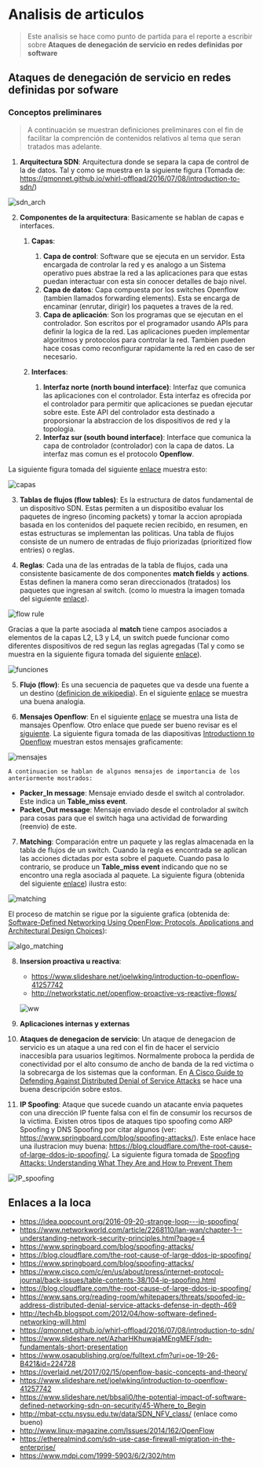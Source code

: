 # Analisis de articulos #

> Este analisis se hace como punto de partida para el reporte a escribir sobre **Ataques de denegación de servicio en redes definidas por software**

## Ataques de denegación de servicio en redes definidas por sofware ##

### Conceptos preliminares ###

> A continuación se muestran definiciones preliminares con el fin de facilitar la comprención de contenidos relativos al tema que seran tratados mas adelante.

1. **Arquitectura SDN**: Arquitectura donde se separa la capa de control de la de datos. Tal y como se muestra en la siguiente figura (Tomada de: https://qmonnet.github.io/whirl-offload/2016/07/08/introduction-to-sdn/)

![sdn_arch](https://qmonnet.github.io/whirl-offload/img/misc/sdn.svg)

2. **Componentes de la arquitectura**: Basicamente se hablan de capas e interfaces. 
   1. **Capas**:
      1. **Capa de control**: Software que se ejecuta en un servidor. Esta encargada de controlar la red y es analogo a un Sistema operativo pues abstrae la red a las aplicaciones para que estas puedan interactuar con esta sin conocer detalles de bajo nivel.
      2. **Capa de datos**: Capa compuesta por los switches Openflow (tambien llamados forwarding elements). Esta se encarga de encaminar (enrutar, dirigir) los paquetes a traves de la red.
      3. **Capa de aplicación**: Son los programas que se ejecutan en el controlador. Son escritos por el programador usando APIs para definir la logica de la red. Las aplicaciones pueden implementar algoritmos y protocolos para controlar la red. Tambien pueden hace cosas como reconfigurar rapidamente la red en caso de ser necesario.
      
   2. **Interfaces**:
      1.  **Interfaz norte (north bound interface)**: Interfaz que comunica las aplicaciones con el controlador. Esta interfaz es ofrecida por el controlador para permitir que aplicaciones se puedan ejecutar sobre este. Este API del controlador esta destinado a proporsionar la abstraccion de los dispositivos de red y la topologia. 
      2.  **Interfaz sur (south bound interface)**: Interface que comunica la capa de controlador (controlador) con la capa de datos. La interfaz mas comun es el protocolo **Openflow**.

La siguiente figura tomada del siguiente [enlace](https://www.opennetworking.org/sdn-definition/) muestra esto:

![capas](https://3vf60mmveq1g8vzn48q2o71a-wpengine.netdna-ssl.com/wp-content/uploads/2017/06/sdn-architecture-img.jpg)

3. **Tablas de flujos (flow tables)**: Es la estructura de datos fundamental de un dispositivo SDN. Estas permiten a un dispositibo evaluar los paquetes de ingreso (incoming packets) y tomar la accion apropiada basada en los contenidos del paquete recien recibido, en resumen, en estas estructuras se implementan las politicas. Una tabla de flujos consiste de un numero de entradas de flujo priorizadas (prioritized flow entries) o reglas.

4. **Reglas**: Cada una de las entradas de la tabla de flujos, cada una consistente basicamente de dos componentes **match fields** y **actions**. Estas definen la manera como seran direccionados (tratados) los paquetes que ingresan al switch. (como lo muestra la imagen tomada del siguiente [enlace](
https://www.slideshare.net/AzharHKhuwajaMEngMEF/sdn-fundamentals-short-presentation)).

![flow rule](https://image.slidesharecdn.com/sdnfundamentals-shortpresentation-161122162211/95/sdn-fundamentals-short-presentation-28-638.jpg?cb=1479831766)

Gracias a que la parte asociada al **match** tiene campos asociados a elementos de la capas L2, L3 y L4, un switch puede funcionar como diferentes dispositivos de red segun las reglas agregadas (Tal y como se muestra en la siguiente figura tomada del siguiente [enlace](https://www.slideshare.net/joelwking/introduction-to-openflow-41257742)).

![funciones](https://image.slidesharecdn.com/introductiontoopenflow-141107081421-conversion-gate02/95/introduction-to-openflow-19-638.jpg?cb=1415710317)

5. **Flujo (flow)**: Es una secuencia de paquetes que va desde una fuente a un destino ([definicion de wikipedia](https://en.wikipedia.org/wiki/Traffic_flow_(computer_networking))). En el siguiente [enlace](https://www.quora.com/What-is-network-flow) se muestra una buena analogia.

6. **Mensajes Openflow**: En el siguiente [enlace](http://wwwaem.brocade.com/content/html/en/deployment-guide/brcd-fastiron-openflow-dp/GUID-95D41B2F-E3D4-45FE-8992-52674D73DA4F.html) se muestra una lista de mansajes Openflow. Otro enlace que puede ser bueno revisar es el [siguiente](https://overlaid.net/2017/02/15/openflow-basic-concepts-and-theory/). La siguiente figura tomada de las diapositivas [Introductionn to Openflow](https://www.slideshare.net/joelwking/introduction-to-openflow-41257742) muestran estos mensajes graficamente:

![mensajes](
https://image.slidesharecdn.com/introductiontoopenflow-141107081421-conversion-gate02/95/introduction-to-openflow-36-638.jpg?cb=1415710317)

    A continuacion se hablan de algunos mensajes de importancia de los anteriormente mostrados:
   * **Packer_In message**: Mensaje enviado desde el switch al controlador. Este indica un **Table_miss event**.
   * **Packet_Out message**: Mensaje enviado desde el controlador al switch para cosas para que el switch haga una actividad de forwarding (reenvio) de este.

7. **Matching**: Comparación entre un paquete y las reglas almacenada en la tabla de flujos de un switch. Cuando la regla es encontrada se aplican las acciones dictadas por esta sobre el paquete. Cuando pasa lo contrario, se produce un **Table_miss event** indicando que no se encontro una regla asociada al paquete. La siguiente figura (obtenida del siguiente [enlace](https://etherealmind.com/sdn-use-case-firewall-migration-in-the-enterprise/)) ilustra esto: 

![matching](https://etherealmind.com/wp-content/uploads/2013/03/sdn-firewall-migration-6.png)

El proceso de matchin se rigue por la siguiente grafica (obtenida de: [Software-Defined Networking Using OpenFlow: Protocols, Applications and Architectural Design Choices](https://www.mdpi.com/1999-5903/6/2/302/htm)):

![algo_matching](https://www.mdpi.com/futureinternet/futureinternet-06-00302/article_deploy/html/images/futureinternet-06-00302-g003-1024.png)


8. **Insersion proactiva u reactiva**: 
   * https://www.slideshare.net/joelwking/introduction-to-openflow-41257742 
   * http://networkstatic.net/openflow-proactive-vs-reactive-flows/
   
   
   ![ww](https://encrypted-tbn0.gstatic.com/images?q=tbn:ANd9GcS1eAhtJ6ixU3H3gg4uX6Rivi-GUXpdtTGBOKzFa1G4tsYBjw6a)
   
   
9. **Aplicaciones internas y externas**

10. **Ataques de denegacion de servicio**: Un ataque de denegacion de servicio es un ataque a una red con el fin de hacer el servicio inaccesibla para usuarios legitimos. Normalmente proboca la perdida de conectividad por el alto consumo de ancho de banda de la red victima o la sobrecarga de los sistemas que la conforman. En [A Cisco Guide to Defending Against Distributed Denial of Service Attacks](https://www.cisco.com/c/en/us/about/security-center/guide-ddos-defense.html) se hace una buena descripción sobre estos. 

11. **IP Spoofing**: Ataque que sucede cuando un atacante envia paquetes con una dirección IP fuente falsa con el fin de consumir los recursos de la victima. Existen otros tipos de ataques tipo spoofing como ARP Spoofing y DNS Spoofing por citar algunos (ver: https://www.springboard.com/blog/spoofing-attacks/). Este enlace hace una ilustracion muy buena: https://blog.cloudflare.com/the-root-cause-of-large-ddos-ip-spoofing/. La siguiente figura tomada de [Spoofing Attacks: Understanding What They Are and How to Prevent Them](https://www.springboard.com/blog/spoofing-attacks/)

![IP_spoofing](https://www.springboard.com/blog/wp-content/uploads/2018/06/image1.jpg)


## Enlaces a la loca ##
* https://idea.popcount.org/2016-09-20-strange-loop---ip-spoofing/
* https://www.networkworld.com/article/2268110/lan-wan/chapter-1--understanding-network-security-principles.html?page=4
* https://www.springboard.com/blog/spoofing-attacks/
* https://blog.cloudflare.com/the-root-cause-of-large-ddos-ip-spoofing/
* https://www.springboard.com/blog/spoofing-attacks/
* https://www.cisco.com/c/en/us/about/press/internet-protocol-journal/back-issues/table-contents-38/104-ip-spoofing.html
* https://blog.cloudflare.com/the-root-cause-of-large-ddos-ip-spoofing/
* https://www.sans.org/reading-room/whitepapers/threats/spoofed-ip-address-distributed-denial-service-attacks-defense-in-depth-469
* http://tech4b.blogspot.com/2012/04/how-software-defined-networking-will.html
* https://qmonnet.github.io/whirl-offload/2016/07/08/introduction-to-sdn/
* https://www.slideshare.net/AzharHKhuwajaMEngMEF/sdn-fundamentals-short-presentation
* https://www.osapublishing.org/oe/fulltext.cfm?uri=oe-19-26-B421&id=224728
* https://overlaid.net/2017/02/15/openflow-basic-concepts-and-theory/
* https://www.slideshare.net/joelwking/introduction-to-openflow-41257742
* https://www.slideshare.net/bbsali0/the-potential-impact-of-software-defined-networking-sdn-on-security/45-Where_to_Begin
* http://mbat-cctu.nsysu.edu.tw/data/SDN_NFV_class/ (enlace como bueno)
* http://www.linux-magazine.com/Issues/2014/162/OpenFlow
* https://etherealmind.com/sdn-use-case-firewall-migration-in-the-enterprise/
* https://www.mdpi.com/1999-5903/6/2/302/htm


